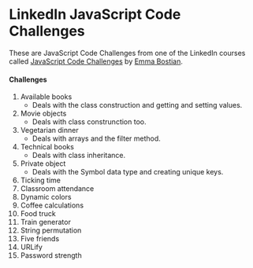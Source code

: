 # LinkedIn JavaScript Code Challenges

These are JavaScript Code Challenges from one of the LinkedIn courses called [JavaScript Code Challenges](https://www.linkedin.com/learning/javascript-code-challenges/movie-object?autoplay=true) by [Emma Bostian](https://www.linkedin.com/learning/instructors/emma-bostian).

#### Challenges

1. Available books
   - Deals with the class construction and getting and setting values.
2. Movie objects
   - Deals with class construnction too.
3. Vegetarian dinner
   - Deals with arrays and the filter method.
4. Technical books
   - Deals with class inheritance.
5. Private object
   - Deals with the Symbol data type and creating unique keys.
6. Ticking time
7. Classroom attendance
8. Dynamic colors
9. Coffee calculations
10. Food truck
11. Train generator
12. String permutation
13. Five friends
14. URLify
15. Password strength
